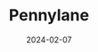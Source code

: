 ---  
layout: startup_page  
title: "Pennylane"  
id: "pennylane.com"  
permalink: "/pennylanepennylane.com02072024/"  
website: "https://www.pennylane.com"  
funding_round: "Growth Round"  
funding_amount: "€40M"  
investors: "Sequoia Capital, DST Global"  
about: "Pennylane is an accounting software startup serving over 2,000 accounting firms and 120,000 SMEs in France. Its platform integrates with third-party services, offers fintech products like banking and payment cards, and incorporates AI for data analysis and regulatory compliance, aiming to provide a comprehensive all-in-one financial management solution."  
markets: "Fintech, SaaS, Accounting, Finance, Financial Services"  
hq: "Paris, Ile-de-France, France"  
founded_year: "2020"  
linkedin: "https://www.linkedin.com/company/pennylaneaccounting"  
twitter: "https://twitter.com/Pennylane_tech"  
instagram: ""  
facebook: "https://www.facebook.com/pennylane.tech"  
crunchbase: "https://www.crunchbase.com/organization/pennylane"  
pitchbook: "https://pitchbook.com/profiles/company/435217-06"  

date_display: "07-Feb-2024"  
date: "2024-02-07"

# SEO Optimization  
meta_title: "Pennylane - Growth Round Funding (€40M)"  
meta_description: "Pennylane, Pennylane is an accounting software startup serving over 2,000 accounting firms and 120,000 SMEs in France. Its platform integrates with third-party s..."  
meta_keywords: "Pennylane, Fintech, SaaS, Accounting, Finance, Financial Services, Growth Round funding"  
canonical_url: "https://startup.projectstartups.com/pennylanepennylane.com02072024/"  
---